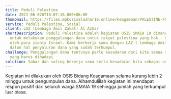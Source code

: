 ```yaml
---
title: Peduli Palestina
date: 2021-06-020T18:07:16.000+06:00
thumbnail: https://files.mpkosisalazhar19.online/keagamaan/PALESTINE-FOTBAR.jpeg
service: Peduli Palestina, Sosial
client: LAZ (Lembaga Amil Zakat) Al Azhar
shortDescription: Peduli Palestina adalah kegiatan OSIS SMAIA 19 dimana kita mencoba
  untuk melakukan penggalangan dana untuk rakyat palestina yang hak - hak nya ditindas
  oleh para zionis Israel. Kami berkerja sama dengan LAZ ( Lembaga Amil Zakat ) Al Azhar
  dalam hal penyaluran dana yang sudah terkumpul.
challenge: Penggalangan dana tentunya perlu kesadaran dari kita semua maka dari itu banyak tantangan
  yang harus dihadapi
solution: Sabar dan saling bekerja sama serta kesadaran kita sebagai umat muslim merupakan hal yang penting
---
```

Kegiatan ini dilakukan oleh OSIS Bidang Keagamaan selama kurang lebih 2 minggu untuk pengumpulan dana. Alhamdulillah kegiatan ini mendapat respon positif dari seluruh warga SMAIA 19 sehingga jumlah yang terkumpul luar biasa.
